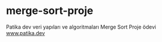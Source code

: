 # merge-sort-proje
Patika dev veri yapıları ve algoritmaları Merge Sort Proje ödevi
www.patika.dev 
